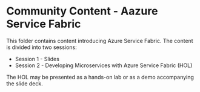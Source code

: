 # Community Content - Aazure Service Fabric

This folder contains content introducing Azure Service Fabric. The content is divided into two sessions:

- Session 1 - Slides
- Session 2 - Developing Microservices with Azure Service Fabric (HOL)

The HOL may be presented as a hands-on lab or as a demo accompanying the slide deck.